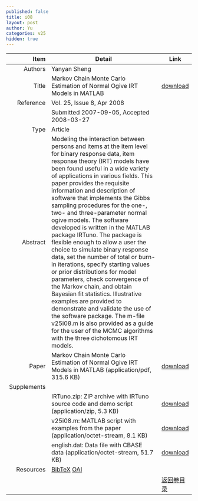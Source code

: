 ```yaml
---
published: false
title: i08
layout: post
author: Yu
categories: v25
hidden: true
---
```


| Item | Detail | Link |
|---:|---|---|
| Authors | Yanyan Sheng| |
| Title |Markov Chain Monte Carlo Estimation of Normal Ogive IRT Models in MATLAB | [download](http://www.jstatsoft.org/v25/i08/paper) |
| Reference |Vol. 25, Issue 8, Apr 2008 | |
| | Submitted 2007-09-05, Accepted 2008-03-27| | 
| Type | Article| |
| Abstract | Modeling the interaction between persons and items at the item level for binary response data, item response theory (IRT) models have been found useful in a wide variety of applications in various fields. This paper provides the requisite information and description of software that implements the Gibbs sampling procedures for the one-, two- and three-parameter normal ogive models. The software developed is written in the MATLAB package IRTuno. The package is flexible enough to allow a user the choice to simulate binary response data, set the number of total or burn-in iterations, specify starting values or prior distributions for model parameters, check convergence of the Markov chain, and obtain Bayesian fit statistics. Illustrative examples are provided to demonstrate and validate the use of the software package. The m-file v25i08.m is also provided as a guide for the user of the MCMC algorithms with the three dichotomous IRT models.| |
| Paper | Markov Chain Monte Carlo Estimation of Normal Ogive IRT Models in MATLAB  (application/pdf, 315.6 KB)| [download](http://www.jstatsoft.org/v25/i08/paper) |
| Supplements | | |
| |IRTuno.zip: ZIP archive with IRTuno source code and demo script  (application/zip, 5.3 KB)|  [download](http://www.jstatsoft.org/v25/i08/supp/1) |
| |v25i08.m: MATLAB script with examples from the paper  (application/octet-stream, 8.1 KB)|  [download](http://www.jstatsoft.org/v25/i08/supp/2) |
| |english.dat: Data file with CBASE data  (application/octet-stream, 51.7 KB)|  [download](http://www.jstatsoft.org/v25/i08/supp/3) |
| Resources | [BibTeX](http://www.jstatsoft.org/v25/i08/bibtex) [OAI](http://www.jstatsoft.org/oai?verb=GetRecord&identifier=oai.jstatsoft/v25/i08&prefix=oai_dc)| |
| |  | [返回卷目录]({{site.baseurl}}/volume/v25.html) |